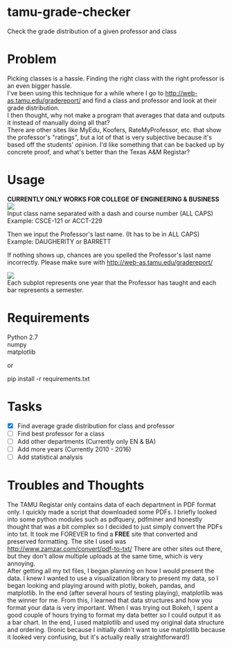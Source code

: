 # tamu-grade-checker
Check the grade distribution of a given professor and class 

# Problem
Picking classes is a hassle. Finding the right class with the right professor is an even bigger hassle.  
I've been using this technique for a while where I go to http://web-as.tamu.edu/gradereport/ and find a class and professor and look at their grade distribution.  
I then thought, why not make a program that averages that data and outputs it instead of manually doing all that?  
There are other sites like MyEdu, Koofers, RateMyProfessor, etc. that show the professor's "ratings", but a lot of that is very subjective because it's based off the students' opinion. I'd like something that can be backed up by concrete proof, and what's better than the Texas A&M Registar?

# Usage
**CURRENTLY ONLY WORKS FOR COLLEGE OF ENGINEERING & BUSINESS**
![](https://i.imgsafe.org/c67eb76.png)  
Input class name separated with a dash and course number (ALL CAPS)  
Example: CSCE-121 or ACCT-229  
  
Then we input the Professor's last name. (It has to be in ALL CAPS)  
Example: DAUGHERITY or BARRETT  
  
If nothing shows up, chances are you spelled the Professor's last name incorrectly. Please make sure with http://web-as.tamu.edu/gradereport/  
  
![](https://i.imgsafe.org/c61cf7c.png)  
Each subplot represents one year that the Professor has taught and each bar represents a semester.  

# Requirements  
Python 2.7  
numpy  
matplotlib  
  
or  
  
pip install -r requirements.txt  

# Tasks
- [x] Find average grade distribution for class and professor
- [ ] Find best professor for a class
- [ ] Add other departments (Currently only EN & BA)  
- [ ] Add more years (Currently 2010 - 2016)  
- [ ] Add statistical analysis  

# Troubles and Thoughts  
The TAMU Registar only contains data of each department in PDF format only. I quickly made a script that downloaded some PDFs. I briefly looked into some python modules such as pdfquery, pdfminer and honestly thought that was a bit complex so I decided to just simply convert the PDFs into txt. It took me FOREVER to find a **FREE** site that converted and preserved formatting. The site I used was http://www.zamzar.com/convert/pdf-to-txt/ There are other sites out there, but they don't allow multiple uploads at the same time, which is very annoying.  
After getting all my txt files, I began planning on how I would present the data. I knew I wanted to use a visualization library to present my data, so I began looking and playing around with plotly, bokeh, pandas, and matplotlib. In the end (after several hours of testing playing), matplotlib was the winner for me. 
From this, I learned that data structures and how you format your data is very important. When I was trying out Bokeh, I spent a good couple of hours trying to format my data better so I could output it as a bar chart. In the end, I used matplotlib and used my original data structure and ordering. (Ironic because I initially didn't want to use matplotlib because it looked very confusing, but it's actually really straightforward!)  

